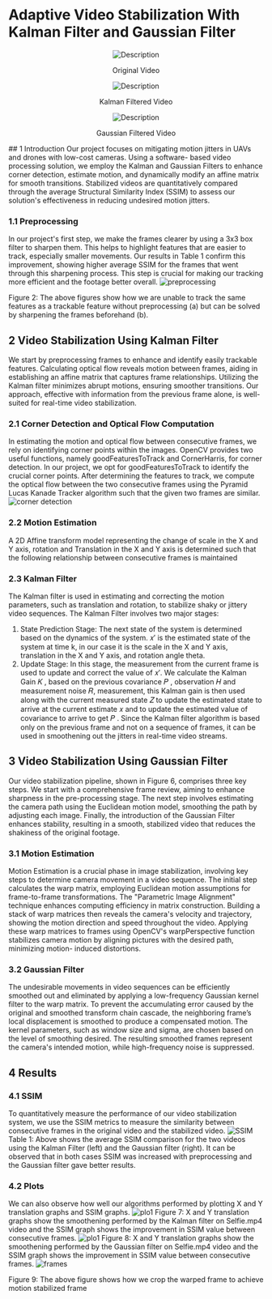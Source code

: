 # Adaptive Video Stabilization With Kalman Filter and Gaussian Filter
<p align="center">
 <img src="https://github.com/spoorthiuk/video-stabilization-using-gaussian-and-kalman-filters/blob/main/assets/original.gif" alt="Description" /><br>
  <p align="center">Original Video</p>
  <p align="center">
 <img src="https://github.com/spoorthiuk/video-stabilization-using-gaussian-and-kalman-filters/blob/main/assets/kalman%20filtered.gif" alt="Description" /></p>
   <p align="center">Kalman Filtered Video</p>
   <p align="center">
 <img src="https://github.com/spoorthiuk/video-stabilization-using-gaussian-and-kalman-filters/blob/main/assets/gaussian.gif" alt="Description" /></p>
  <p align="center">Gaussian Filtered Video</p>
</p>
## 1 Introduction
Our project focuses on mitigating motion jitters in UAVs and drones with low-cost cameras. Using a software- based video processing solution, we employ the Kalman and Gaussian Filters to enhance corner detection, estimate motion, and dynamically modify an affine matrix for smooth transitions. Stabilized videos are quantitatively compared through the average Structural Similarity Index (SSIM) to assess our solution's effectiveness in reducing undesired motion jitters.

### 1.1 Preprocessing
In our project's first step, we make the frames clearer by using a 3x3 box filter to sharpen them. This helps to highlight features that are easier to track, especially smaller movements. Our results in Table 1 confirm this improvement, showing higher average SSIM for the frames that went through this sharpening process. This step is crucial for making our tracking more efficient and the footage better overall.
![preprocessing](https://github.com/spoorthiuk/video-stabilization-using-gaussian-and-kalman-filters/blob/main/assets/preprocessing.png)

Figure 2: The above figures show how we are unable to track the same features as a trackable feature without preprocessing (a) but can be solved by sharpening the frames beforehand (b).
## 2 Video Stabilization Using Kalman Filter
We start by preprocessing frames to enhance and identify easily trackable features. Calculating optical flow reveals motion between frames, aiding in establishing an affine matrix that captures frame relationships. Utilizing the Kalman filter minimizes abrupt motions, ensuring smoother transitions. Our approach, effective with information from the previous frame alone, is well-suited for real-time video stabilization.

### 2.1 Corner Detection and Optical Flow Computation
In estimating the motion and optical flow between consecutive frames, we rely on identifying corner points within the images. OpenCV provides two useful functions, namely goodFeaturesToTrack and CornerHarris, for corner detection. In our project, we opt for goodFeaturesToTrack to identify the crucial corner points.
After determining the features to track, we compute the optical flow between the two consecutive frames using the Pyramid Lucas Kanade Tracker algorithm such that the given two frames are similar.
![corner detection](https://github.com/spoorthiuk/video-stabilization-using-gaussian-and-kalman-filters/blob/main/assets/opticalflow.png)

###  2.2 Motion Estimation
A 2D Affine transform model representing the change of scale in the X and Y axis, rotation and Translation in the X and Y axis is determined such that the following relationship between consecutive frames is maintained

### 2.3 Kalman Filter
The Kalman filter is used in estimating and correcting the motion parameters, such as translation and rotation, to stabilize shaky or jittery video sequences. The Kalman Filter involves two major stages:
1) State Prediction Stage: The next state of the system is determined based on the dynamics of the system. 𝑥′ is the estimated state of the system at time k, in our case it is the scale in the X and Y axis, translation in the X and Y axis, and rotation angle theta.
2) Update Stage: In this stage, the measurement from the current frame is used to update and correct the
value of 𝑥′. We calculate
the Kalman Gain 𝐾 , based on the previous covariance 𝑃 , observation 𝐻 and measurement noise
𝑅, measurement, this Kalman gain is then used along with the current measured state 𝑍 to update the
estimated state to arrive at the current estimate 𝑥 and to update the estimated value of covariance to
arrive to get 𝑃 .
Since the Kalman filter algorithm is based only on the previous frame and not on a sequence of frames, it can be used in smoothening out the jitters in real-time video streams.
## 3 Video Stabilization Using Gaussian Filter
Our video stabilization pipeline, shown in Figure 6, comprises three key steps. We start with a comprehensive frame review, aiming to enhance sharpness in the pre-processing stage. The next step involves estimating the camera path using the Euclidean motion model, smoothing the path by adjusting each image. Finally, the introduction of the Gaussian Filter enhances stability, resulting in a smooth, stabilized video that reduces the shakiness of the original footage.
### 3.1 Motion Estimation
Motion Estimation is a crucial phase in image stabilization, involving key steps to determine camera movement in a video sequence. The initial step calculates the warp matrix, employing Euclidean motion assumptions for frame-to-frame transformations. The "Parametric Image Alignment" technique enhances computing efficiency in matrix construction. Building a stack of warp matrices then reveals the camera's velocity and trajectory, showing the motion direction and speed throughout the video. Applying these warp matrices to frames using OpenCV's warpPerspective function stabilizes camera motion by aligning pictures with the desired path, minimizing motion- induced distortions.
### 3.2 Gaussian Filter
The undesirable movements in video sequences can be efficiently smoothed out and eliminated by applying a low-frequency Gaussian kernel filter to the warp matrix. To prevent the accumulating error caused by the original and smoothed transform chain cascade, the neighboring frame’s local displacement is smoothed to
produce a compensated motion.
The kernel parameters, such as window size and sigma, are chosen based on the level of smoothing desired. The resulting smoothed frames represent the camera's intended motion, while high-frequency noise is suppressed.
## 4 Results 
### 4.1 SSIM
To quantitatively measure the performance of our video stabilization system, we use the SSIM metrics to measure the similarity between consecutive frames in the original video and the stabilized video. 
![SSIM](https://github.com/spoorthiuk/video-stabilization-using-gaussian-and-kalman-filters/blob/main/assets/SSIM.png)
Table 1: Above shows the average SSIM comparison for the two videos using the Kalman Filter (left) and the Gaussian filter (right). It can be observed that in both cases SSIM was increased with preprocessing and the Gaussian filter gave better results.
### 4.2 Plots
We can also observe how well our algorithms performed by plotting X and Y translation graphs and SSIM graphs.
![plo1](https://github.com/spoorthiuk/video-stabilization-using-gaussian-and-kalman-filters/blob/main/assets/Plot1.png)
Figure 7: X and Y translation graphs show the smoothening performed by the Kalman filter on Selfie.mp4 video and the SSIM graph shows the improvement in SSIM value between consecutive frames.
![plo1](https://github.com/spoorthiuk/video-stabilization-using-gaussian-and-kalman-filters/blob/main/assets/Plot2.png)
Figure 8: X and Y translation graphs show the smoothening performed by the Gaussian filter on Selfie.mp4 video and the SSIM graph shows the improvement in SSIM value between consecutive frames.
![frames](https://github.com/spoorthiuk/video-stabilization-using-gaussian-and-kalman-filters/blob/main/assets/Frames.png)

Figure 9: The above figure shows how we crop the warped frame to achieve motion stabilized frame
